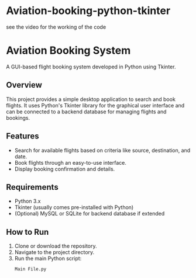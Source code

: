 # Aviation-booking-python-tkinter

see the video for the working of the code 

# Aviation Booking System

A GUI-based flight booking system developed in Python using Tkinter.

## Overview
This project provides a simple desktop application to search and book flights. It uses Python's Tkinter library for the graphical user interface and can be connected to a backend database for managing flights and bookings.

## Features
- Search for available flights based on criteria like source, destination, and date.
- Book flights through an easy-to-use interface.
- Display booking confirmation and details.

## Requirements
- Python 3.x
- Tkinter (usually comes pre-installed with Python)
- (Optional) MySQL or SQLite for backend database if extended

## How to Run
1. Clone or download the repository.
2. Navigate to the project directory.
3. Run the main Python script:
   ```bash
   Main File.py
